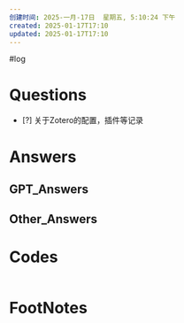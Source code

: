 ```yaml
---
创建时间: 2025-一月-17日  星期五, 5:10:24 下午
created: 2025-01-17T17:10
updated: 2025-01-17T17:10
---
```

#log 

# Questions

- [?] 关于Zotero的配置，插件等记录


# Answers


## GPT_Answers


## Other_Answers


# Codes

```python

```



# FootNotes